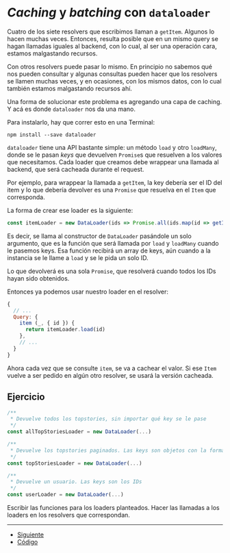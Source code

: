 # _Caching_ y _batching_ con `dataloader`

Cuatro de los siete resolvers que escribimos llaman a `getItem`. Algunos lo hacen muchas veces. Entonces, resulta posible que en un mismo query se hagan llamadas iguales al backend, con lo cual, al ser una operación cara, estamos malgastando recursos.

Con otros resolvers puede pasar lo mismo. En principio no sabemos qué nos pueden consultar y algunas consultas pueden hacer que los resolvers se llamen muchas veces, y en ocasiones, con los mismos datos, con lo cual también estamos malgastando recursos ahí.

Una forma de solucionar este problema es agregando una capa de caching. Y acá es donde `dataloader` nos da una mano.

Para instalarlo, hay que correr esto en una Terminal:

```
npm install --save dataloader
```

`dataloader` tiene una API bastante simple: un método `load` y otro `loadMany`, donde se le pasan _keys_ que devuelven `Promise`s que resuelven a los valores que necesitamos. Cada loader que creamos debe wrappear una llamada al backend, que será cacheada durante el request.

Por ejemplo, para wrappear la llamada a `getItem`, la key debería ser el ID del item y lo que debería devolver es una `Promise` que resuelva en el `Item` que corresponda.

La forma de crear ese loader es la siguiente:

```js
const itemLoader = new DataLoader(ids => Promise.all(ids.map(id => getItem())))
```

Es decir, se llama al constructor de `DataLoader` pasándole un solo argumento, que es la función que será llamada por `load` y `loadMany` cuando le pasemos keys. Esa función recibirá un array de keys, aún cuando a la instancia se le llame a `load` y se le pida un solo ID.

Lo que devolverá es una sola `Promise`, que resolverá cuando todos los IDs hayan sido obtenidos.

Entonces ya podemos usar nuestro loader en el resolver:

```js
{
  // ...
  Query: {
    item (_, { id }) {
      return itemLoader.load(id)
    },
    // ...
  }
}
```

Ahora cada vez que se consulte `item`, se va a cachear el valor. Si ese `Item` vuelve a ser pedido en algún otro resolver, se usará la versión cacheada.

## Ejercicio

```js
/**
 * Devuelve todos los topstories, sin importar qué key se le pase
 */
const allTopStoriesLoader = new DataLoader(...)

/**
 * Devuelve los topstories paginados. Las keys son objetos con la forma { page, count }
 */
const topStoriesLoader = new DataLoader(...)

/**
 * Devuelve un usuario. Las keys son los IDs
 */
const userLoader = new DataLoader(...)
```

Escribir las funciones para los loaders planteados. Hacer las llamadas a los loaders en los resolvers que correspondan.

___

- [Siguiente](../06)
- [Código](src)
